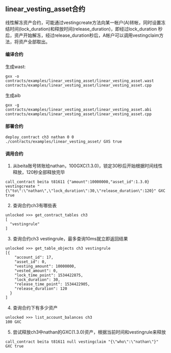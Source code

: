 
linear_vesting_asset合约
-------------

线性解冻资产合约，可能通过vestingcreate方法向某一帐户(A)转帐，同时设置冻结时间(lock_duration)和释放时间(release_duration)，即经过lock_duration 秒后，资产开始解冻，经过release_duration秒后，A帐户可以调用vestingclaim方法，将资产全部取出。


#### 编译合约
生成wast:
```
gxx -o contracts/examples/linear_vesting_asset/linear_vesting_asset.wast contracts/examples/linear_vesting_asset/linear_vesting_asset.cpp 
```
生成aib
```
gxx -g contracts/examples/linear_vesting_asset/linear_vesting_asset.abi contracts/examples/linear_vesting_asset/linear_vesting_asset.cpp
```


#### 部署合约
```
deploy_contract ch3 nathan 0 0 	./contracts/examples/linear_vesting_asset/ GXS true
```
#### 调用合约

1.  从beita账号转账给nathan，100GXC(1.3.0)，锁定30秒后开始根据时间线性释放，120秒全部释放完毕
```
call_contract beita t81611 {"amount":10000000,"asset_id":1.3.0} vestingcreate "{\"to\":\"nathan\",\"lock_duration\":30,\"release_duration\":120}" GXC true
```

2. 查询合约ch3有哪些表
```
unlocked >>> get_contract_tables ch3
[
  "vestingrule"
]
```

3. 查询合约ch3 vestingrule，最多查询10ms就立即返回结果
```
unlocked >>> get_table_objects ch3 vestingrule
[{
    "account_id": 17,
    "asset_id": 0,
    "vesting_amount": 10000000,
    "vested_amount": 0,
    "lock_time_point": 1534422875,
    "lock_duration": 30,
    "release_time_point": 1534422905,
    "release_duration": 120
  }
]

```

4. 查询合约下有多少资产

```
unlocked >>> list_account_balances ch3
100 GXC
```

5. 尝试释放ch3中nathan的GXC(1.3.0)资产，根据当前时间和vestingrule来释放
```
call_contract beita t81611 null vestingclaim "{\"who\":\"nathan\"}" GXC true
```
